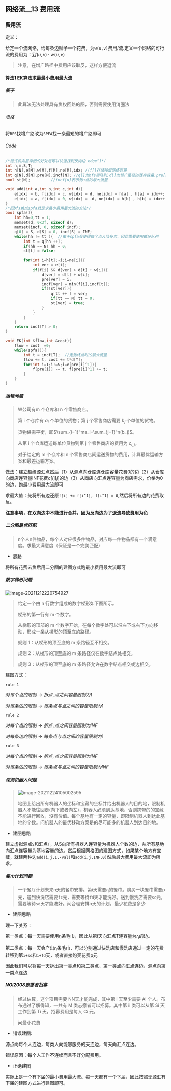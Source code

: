 ## 网络流__13 费用流

### 费用流

定义：

给定一个流网络，给每条边赋予一个花费，为`w(u,v)`费用/流.定义一个网络的可行流的费用为：$\sum f(u,v)\cdot w(u,v)$

> 注意，在增广路径中费用应该取反，这样方便退流



#### 算法1   EK算法求最最小费用最大流

##### 板子

> 此算法无法处理具有负权回路的图，否则需要使用消圈法

###### 思路

将`BFS`找增广路改为`SPFA`找一条最短的增广路即可

###### Code

```cpp
/*链式前向星存图的好处是可以快速找到反向边 edge^1*/
int n,m,S,T;
int h[N],e[M],w[M],f[M],ne[M],idx; //f[]存储残留网络容量
int q[N],d[N],pre[N],incf[N]; //q[]为bfs用队列,d[]为增广路径的残存容量,pre[N]为记录的反向边
bool st[N];			//incf[u]表示到u点的最大流量

void add(int a,int b,int c,int d){
	e[idx] = b, f[idx] = c, w[idx] = d, ne[idx] = h[a] , h[a] = idx++;
	e[idx] = a, f[idx] = 0, w[idx] = -d, ne[idx] = h[b] , h[b] = idx++;
}
/*把bfs换成spfa就是求最小费用最大流的方法*/
bool spfa(){
	int hh=0,tt = 1;
	memset(d, 0x3f, sizeof d);
	memset(incf, 0, sizeof incf);
	q[0] = S, d[S] = 0, incf[S] = INF;
	while(hh != tt ){  //由于spfa会使得每个点入队多次，因此需要使用循环队列
		int t = q[hh ++];
		if(hh == N) hh = 0;
		st[t] = false;
		
		for(int i=h[t];~i;i=ne[i]){
			int ver = e[i];
			if(f[i] && d[ver] > d[t] + w[i]){
				d[ver] = d[t] + w[i];
				pre[ver] = i;
				incf[ver] = min(f[i],incf[t]);
				if(!st[ver]){
					q[tt ++ ] = ver;
					if(tt == N) tt = 0;
					st[ver] = true;
				}
			}
		}
	}
	return incf[T] > 0;
}

void EK(int &flow,int &cost){
	flow = cost  =0;
	while(spfa()){
		int t = incf[T];  //走到终点时的最大流量
		flow += t, cost += t*d[T];
		for(int i=T;i!=S;i=e[pre[i]^1]){
			f[pre[i]] -= t, f[pre[i]^1] += t;
		}
	}
}
```

##### 运输问题

> W公司有m 个仓库和 n 个零售商店。
>
> 第 i 个仓库有 $a_i$ 个单位的货物；第 j 个零售商店需要 $b_j$ 个单位的货物。
>
> 货物供需平衡，即$\sum_{i=1}^ma_i=\sum_{j=1}^n(b_j)$。
>
> 从第 i 个仓库运送每单位货物到第 j 个零售商店的费用为 $c_{i,j}$。
>
> 对于给定的 m 个仓库和 n 个零售商店间运送货物的费用，计算最优运输方案和最差运输方案。

做法：建立超级源汇点然后（1）从源点向仓库连仓库容量花费0的边（2）从仓库向商店连容量INF花费$c[i][j]$的边（3）从商店向汇点连容量为商店需求，价格为0的边，跑最小费用最大流即可

求最大值：先将所有边还原`f[i] += f[i^1], f[i^1] = 0`,然后将所有边的花费取反。

**注意事项，在双向边中不能进行合并，因为反向边为了退流导致费用为负**

##### 二分图最优匹配

> n个人n件物品，每个人对应很多件物品，对应每一件物品都有一个满意度。求最大满意度（保证是一个完美匹配）

- 思路

将所有花费去负后用二分图的建图方式跑最小费用最大流即可

##### 数字梯形问题

![image-20211212220754927](C:\Users\Henry\AppData\Roaming\Typora\typora-user-images\image-20211212220754927.png)

>给定一个由 n 行数字组成的数字梯形如下图所示。
>
>梯形的第一行有 m 个数字。
>
>从梯形的顶部的 m 个数字开始，在每个数字处可以沿左下或右下方向移动，形成一条从梯形的顶至底的路径。
>
>规则 1：从梯形的顶至底的 m 条路径互不相交。
>
>规则 2：从梯形的顶至底的 m 条路径仅在数字结点处相交。
>
>规则 3：从梯形的顶至底的 m 条路径允许在数字结点相交或边相交。

建图方式：

`rule 1`

$对每个点的限制 \to 拆点,点之间容量限制为1$

$对每条边的限制 \to 每条点与点之间的容量限制为1$

`rule 2`

$对每个点的限制 \to 拆点,点之间容量限制为INF$

$对每条边的限制 \to 每条点与点之间的容量限制为1$

`rule 3`

$对每个点的限制 \to 拆点,点之间容量限制为INF$

$对每条边的限制 \to 每条点与点之间的容量限制为INF$



##### 深海机器人问题

> ![image-20211224105002595](C:\Users\Henry\AppData\Roaming\Typora\typora-user-images\image-20211224105002595.png)
>
> 地图上给出所有机器人的坐标和宝藏的坐标并给出机器人的目的地，限制机器人不能往回走(向下或者向左)，机器人必须到达基地，否则携带的的宝藏不能进行回收，没有价值。每个基地有一定的容量，即限制机器人到达此基地的个数。问机器人的最优移动方案是的尽可能多的机器人到达目的地。

- 建图思路

建立虚拟源点`S`和汇点`T`，从S向所有机器人连容量为机器人个数的边，从所有基地向汇点连容量为基地容量的边。然后根据网格图的建图方式，如果某个地方有宝藏，就建两种边`add(i,j,1,-val)`和`add(i,j,INF,0)`然后最大费用最大流即为所求。

##### 餐巾计划问题

> 一个餐厅计划未来n天的餐巾安排。第i天需要$r_i$的餐巾。购买一块餐巾需要p元，送到快洗店需要`fc`元，需要等待`fd`天才能洗好。送到慢洗店需要`sc`元，需要等待`sd`天才能洗好。问合理安排n天的计划，最少花费是多少

- 建图思路

理一下关系：

第一类点：每一天需要使用$r_i$条毛巾，因此从第i天向汇点T连容量为$r_i$的边。

第二类点：每一天会产出$r_i$条毛巾，可以分别通过快洗店和慢洗店通过一定的花费转移到第`i+sd`和`i+fd`天，或者直接购买花费p元

因此我们可以将每一天拆出第一类点和第二类点，第一类点向汇点连边，源点向第一类点连边

##### NOI2008志愿者招募

>经过估算，这个项目需要 NN天才能完成，其中第 i 天至少需要 Ai 个人。布布通过了解得知，一共有 M 类志愿者可以招募。其中第 ii 类可以从第 Si 天工作到第 Ti 天，招募费用是每人 Ci 元。
>
>问最小花费

- 错误建图:

源点向每个人连边，每类人向能够服务的天连边，每天向汇点连边。

错误原因：每个人工作不连续而且不好分配费用。

- 正确建图

实际上是一个有下届的最小费用最大流。每一天都有一个下届，因此按照无源汇有下届的建图方式进行建图即可。
